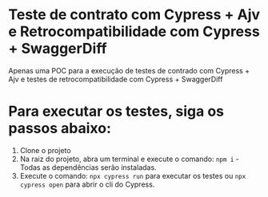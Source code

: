 # Teste de contrato com Cypress + Ajv e Retrocompatibilidade com Cypress + SwaggerDiff
Apenas uma POC para a execução de testes de contrado com Cypress + Ajv e testes de retrocompatibilidade com Cypress + SwaggerDiff

# Para executar os testes, siga os passos abaixo:
1. Clone o projeto
2. Na raiz do projeto, abra um terminal e execute o comando: `npm i` - Todas as dependências serão instaladas.
3. Execute o comando: `npx cypress run` para executar os testes ou `npx cypress open` para abrir o cli do Cypress.
